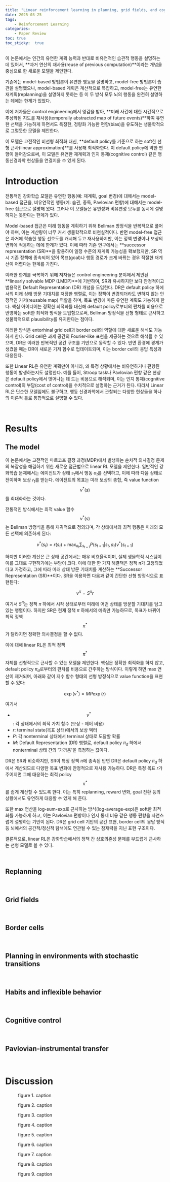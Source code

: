 ```yaml
---
title: "Linear reinforcement learning in planning, grid fields, and cognitive control"
date: 2025-03-25
tags:
    - Reinforcement Learning
categories: 
    - Paper Review
toc: true
toc_sticky:  true
---
```


이 논문에서는 인간의 유연한 계획 능력과 반대로 비유연적인 습관적 행동을 설명하는 데 있어서, **과거 연산의 재사용(reuse of previous computation)**이라는 개념을 중심으로 한 새로운 모델을 제안한다.

기존에는 model-based 방법론이 유연한 행동을 설명하고, model-free 방법론이 습관을 설명했으나, model-based 계획은 계산적으로 복잡하고, model-free는 유연한 재계획(replanning)을 설명하지 못하는 등 이 두 방식 모두 뇌의 행동을 완전히 설명하는 데에는 한계가 있었다. 

이에 저자들은 control engineering에서 영감을 받아, **미래 사건에 대한 시간적으로 추상화된 지도를 재사용(temporally abstracted map of future events)**하여 유연한 선택을 가능하게 하면서도 특정한, 정량화 가능한 편향(bias)을 유도하는 생물학적으로 그럴듯한 모델을 제안한다.

이 모델은 고전적인 비선형 최적화 대신, **default policy를 기준으로 하는 soft한 선형 근사(linear approximation)**를 사용해 최적화한다. 이 default policy에 약한 편향이 들어감으로써, 이 모델은 유연한 재계획과 인지 통제(cognitive control) 같은 행동신경과학 현상들을 연결지을 수 있게 된다.

# Introduction

전통적인 강화학습 모델은 유연한 행동(예: 재계획, goal 변경)에 대해서는 model-based 접근을, 비유연적인 행동(예: 습관, 중독, Pavlovian 편향)에 대해서는 model-free 접근으로 설명해 왔다. 그러나 이 모델들은 유연성과 비유연성 모두를 동시에 설명하지는 못한다는 한계가 있다.

Model-based 접근은 미래 행동을 계획하기 위해 Bellman 방정식을 반복적으로 풀어야 하며, 이는 계산량이 너무 커서 생물학적으로 비현실적이다. 반면 model-free 접근은 과거에 학습한 행동 선호도를 캐시해 두고 재사용하지만, 이는 정책 변경이나 보상의 변화에 적응하는 데에 한계가 있다. 이에 따라 기존 연구에서는 **successor representation (SR)**을 활용하여 일정 수준의 재계획 가능성을 확보했지만, SR 역시 기존 정책에 종속되어 있어 목표(goal)나 행동 경로가 크게 바뀌는 경우 적절한 재계산이 어렵다는 한계를 가진다.

이러한 한계를 극복하기 위해 저자들은 control engineering 분야에서 제안된 **linearly solvable MDP (LMDP)**에 기반하여, SR과 유사하지만 보다 안정적이고 범용적인 Default Representation (DR) 개념을 도입한다. DR은 default policy 하에서의 미래 상태 방문 기대치를 저장한 행렬로, 이는 정책이 변경되더라도 변하지 않는 안정적인 기저(reusable map) 역할을 하며, 목표 변경에 따른 유연한 계획도 가능하게 한다. 핵심 아이디어는 정확한 최적화를 대신해 default policy로부터의 편차를 비용으로 반영하는 soft한 최적화 방식을 도입함으로써, Bellman 방정식을 선형 형태로 근사하고 생물학적으로 plausibility를 유지한다는 점이다.

이러한 방식은 entorhinal grid cell과 border cell의 역할에 대한 새로운 해석도 가능하게 한다. Grid cell은 과제 공간의 Fourier-like 표현을 제공하는 것으로 해석될 수 있으며, DR은 이러한 반복적인 공간 구조를 기반으로 동작할 수 있다. 반면 환경에 경계가 생겼을 때는 DR이 새로운 기저 함수로 업데이트되며, 이는 border cell의 응답 특성과 대응된다.

또한 Linear RL은 유연한 계획만이 아니라, 왜 특정 상황에서는 비유연하거나 편향된 행동이 발생하는지도 설명한다. 예를 들어, Stroop task나 Pavlovian 편향 같은 현상은 default policy에서 벗어나는 데 드는 비용으로 해석되며, 이는 인지 통제(cognitive control)의 부담(cost of control)을 수치적으로 설명하는 근거가 된다. 따라서 Linear RL은 단순한 모델임에도 불구하고, 행동 신경과학에서 관찰되는 다양한 현상들을 하나의 이론적 틀로 통합적으로 설명할 수 있다.

<br>

# Results

## The model

이 논문에서는 고전적인 마르코프 결정 과정(MDP)에서 발생하는 순차적 의사결정 문제의 복잡성을 해결하기 위한 새로운 접근법으로 linear RL 모델을 제안한다. 일반적인 강화학습 문제에서는 에이전트가 상태 $s_t$에서 행동 $a_t$를 선택하고, 이에 따라 다음 상태로 전이하며 보상 $r_t$를 받는다. 에이전트의 목표는 미래 보상의 총합, 즉 value function $$v^*(s)$$를 최대화하는 것이다.

전통적인 방식에서는 최적 value 함수 $$v^*(s)$$는 Bellman 방정식을 통해 재귀적으로 정의되며, 각 상태에서의 최적 행동은 미래의 모든 선택에 의존하게 된다:

$$
v^*(s_t) = r(s_t) + \max_{a_t} \sum_{s_{t+1}} P(s_{t+1} | s_t, a_t) v^*(s_{t+1})
$$

하지만 이러한 계산은 큰 상태 공간에서는 매우 비효율적이며, 실제 생물학적 시스템이 이를 그대로 구현하기에는 부담이 크다. 이에 대한 한 가지 해결책은 정책 $\pi$가 고정되었다고 가정하고, 그에 따라 미래 상태 방문 기대치를 계산하는 **Successor Representation (SR)**이다. SR을 이용하면 다음과 같이 간단한 선형 방정식으로 표현된다:

$$
v^\pi = S^\pi r
$$

여기서 $S^\pi$는 정책 $\pi$ 하에서 시작 상태로부터 미래에 어떤 상태를 방문할 기대치를 담고 있는 행렬이다. 하지만 SR은 현재 정책 $\pi$ 하에서의 예측만 가능하므로, 목표가 바뀌어 최적 정책 $$\pi^*$$가 달라지면 정확한 의사결정을 할 수 없다.

이에 대해 linear RL은 최적 정책 $$\pi^*$$ 자체를 선형적으로 근사할 수 있는 모델을 제안한다. 핵심은 정확한 최적화를 하지 않고, default policy $\pi_d$로부터의 편차를 비용으로 간주하는 방식이다. 이렇게 하면 max 연산이 제거되며, 아래와 같이 지수 함수 형태의 선형 방정식으로 value function을 표현할 수 있다:

$$
\exp(v^*) = M P \exp(r)
$$

여기서

- $$v^*$$: 각 상태에서의 최적 가치 함수 (보상 - 제어 비용)  
- $r$: terminal state(목표 상태)에서의 보상 벡터  
- $P$: 각 nonterminal 상태에서 terminal 상태로 도달할 확률  
- $M$: Default Representation (DR) 행렬로, default policy $\pi_d$ 하에서 nonterminal 상태 간의 '가까움'을 측정하는 값이다.  

DR은 SR과 비슷하지만, SR이 특정 정책 $\pi$에 종속된 반면 DR은 default policy $\pi_d$ 하에서 계산되므로 다양한 목표 변화에 안정적으로 재사용 가능하다. DR은 특정 목표 $r$가 주어지면 그에 대응하는 최적 policy $$\pi^*$$를 쉽게 계산할 수 있도록 한다. 이는 특히 replanning, reward 변화, goal 전환 등의 상황에서도 유연하게 대응할 수 있게 해 준다.

또한 max 연산을 log-sum-exp로 근사하는 방식(log-average-exp)은 soft한 최적화를 가능하게 하고, 이는 Pavlovian 편향이나 인지 통제 비용 같은 행동 편향을 자연스럽게 설명하는 기반이 된다. DR은 grid cell 기반의 공간 표현, border cell의 응답 방식 등 뇌에서의 공간적/정신적 탐색에도 연관될 수 있는 잠재력을 지닌 표현 구조이다.

결론적으로, linear RL은 강화학습에서의 정책 간 상호의존성 문제를 부드럽게 근사하는 선형 모델로 볼 수 있다.

<br>

## Replanning



<br>

## Grid fields



<br>

## Border cells



<br>

## Planning in environments with stochastic transitions



<br>

## Habits and inflexible behavior



<br>

## Cognitive control



<br>

## Pavlovian-instrumental transfer



<br>

# Discussion




<figure class='align-center'>
    <img src = "/images/2025-03-25-Linear reinforcement learning in planning, grid fields, and cognitive control/figure1.jpg" alt="">
    <figcaption>figure 1. caption</figcaption>
</figure>

<figure class='align-center'>
    <img src = "/images/2025-03-25-Linear reinforcement learning in planning, grid fields, and cognitive control/figure2.jpg" alt="">
    <figcaption>figure 2. caption</figcaption>
</figure>

<figure class='align-center'>
    <img src = "/images/2025-03-25-Linear reinforcement learning in planning, grid fields, and cognitive control/figure3.jpg" alt="">
    <figcaption>figure 3. caption</figcaption>
</figure>

<figure class='align-center'>
    <img src = "/images/2025-03-25-Linear reinforcement learning in planning, grid fields, and cognitive control/figure4.jpg" alt="">
    <figcaption>figure 4. caption</figcaption>
</figure>

<figure class='align-center'>
    <img src = "/images/2025-03-25-Linear reinforcement learning in planning, grid fields, and cognitive control/figure5.jpg" alt="">
    <figcaption>figure 5. caption</figcaption>
</figure>

<figure class='align-center'>
    <img src = "/images/2025-03-25-Linear reinforcement learning in planning, grid fields, and cognitive control/figure6.jpg" alt="">
    <figcaption>figure 6. caption</figcaption>
</figure>

<figure class='align-center'>
    <img src = "/images/2025-03-25-Linear reinforcement learning in planning, grid fields, and cognitive control/figure7.jpg" alt="">
    <figcaption>figure 7. caption</figcaption>
</figure>

<figure class='align-center'>
    <img src = "/images/2025-03-25-Linear reinforcement learning in planning, grid fields, and cognitive control/figure8.jpg" alt="">
    <figcaption>figure 8. caption</figcaption>
</figure>

<figure class='align-center'>
    <img src = "/images/2025-03-25-Linear reinforcement learning in planning, grid fields, and cognitive control/figure9.jpg" alt="">
    <figcaption>figure 9. caption</figcaption>
</figure>
